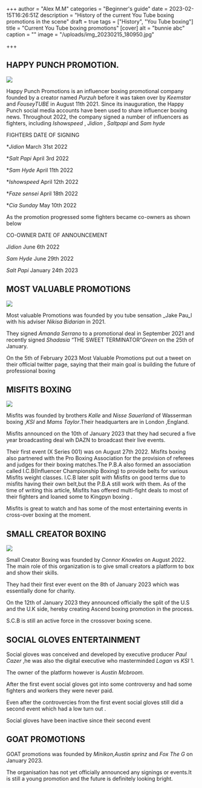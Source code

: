 +++
author = "Alex M.M"
categories = "Beginner's guide"
date = 2023-02-15T16:26:51Z
description = "History of the current You Tube boxing promotions in the scene"
draft = true
tags = ["History", "You Tube boxing"]
title = "Current You Tube boxing promotions"
[cover]
alt = "bunnie abc"
caption = ""
image = "/uploads/img_20230215_180950.jpg"

+++
## HAPPY PUNCH PROMOTION.

![](/uploads/img_20230215_175653.jpg)

Happy Punch Promotions is an influencer boxing promotional company founded by a creator named _Purzuh_ before it was taken over by _Keemstar_ and _FouseyTUBE_ in August 11th 2021. Since its inauguration, the Happy Punch social media accounts have been used to share influencer boxing news. Throughout 2022, the company signed a number of influencers as fighters, including _Ishowspeed_ , _Jidion_ , _Saltpapi_ and _Sam hyde_

FIGHTERS                           DATE OF SIGNING

\*_Jidion_                                March 31st 2022

\*_Salt Papi_                            April 3rd 2022

\*_Sam Hyde_                         April 11th 2022

\*_Ishowspeed_                      April 12th 2022

\*_Faze sensei_                       April 18th 2022

\*_Cia Sunday_                       May 10th 2022

As the promotion progressed some fighters became co-owners as shown below

CO-OWNER                      DATE OF ANNOUNCEMENT

_Jidion_                                June 6th 2022

_Sam Hyde_                         June 29th 2022

_Salt Papi_                           January 24th 2023

## MOST VALUABLE PROMOTIONS

![](/uploads/img_20230215_175334.jpg)

Most valuable Promotions was founded by you tube sensation _Jake Pau_l with his adviser _Nikisa Bidarian_ in 2021.

They signed _Amanda Serrano_ to a promotional deal in September 2021 and recently signed _Shadasia_ “THE SWEET TERMINATOR”_Green_ on the 25th of January.

On the 5th of February 2023 Most Valuable Promotions put out a tweet on their official twitter page, saying that their main goal is building the future of professional boxing

## MISFITS BOXING

![](/uploads/img_20230215_175357.jpg)

Misfits was founded by brothers _Kalle_ and _Nisse Sauerland_ of Wasserman boxing ,_KSI_ and _Mams Taylor_.Their headquarters are in London ,England.

Misfits announced on the 10th of January 2023 that they had secured a five year broadcasting deal wih DAZN to broadcast their live events.

Their first event (X Series 001) was on August 27th 2022. Misfits boxing also partnered with the Pro Boxing Association for the provision of referees and judges for their boxing matches.The P.B.A also formed an association called I.C.B(Influencer Championship Boxing) to provide belts for various Misfits weight classes. I.C.B later split with Misfits on good terms due to misfits having their own belt,but the P.B.A still work with them. As of the time of writing this article, Misfits has offered multi-fight deals to most of their fighters and loaned some to Kingpyn boxing .

Misfits is great to watch and has some of the most entertaining events in cross-over boxing at the moment.

## SMALL CREATOR BOXING

![](/uploads/img_20230215_175317.jpg)

Small Creator Boxing was founded by _Connor Knowles_ on August 2022. The main role of this organization is to give small creators a platform to box and show their skills.

They had their first ever event on the 8th of January 2023 which was essentially done for charity.

On the 12th of January 2023 they announced officially the split of the U.S and the U.K side, hereby creating Ascend boxing promotion in the process.

S.C.B is still an active force in the crossover boxing scene.

## SOCIAL GLOVES ENTERTAINMENT

Social gloves was conceived and developed by executive producer _Paul Cazer_ ,he was also the digital executive who masterminded _Logan_ vs _KSI_ 1.

The owner of the platform however is _Austin Mcbroom._

After the first event social gloves got into some controversy and had some fighters and workers they were never paid.

Even after the controvercies from the first event social gloves still did a second event which had a low turn out .

Social gloves have been inactive since their second event

## GOAT PROMOTIONS

GOAT promotions was founded by _Minikon,Austin sprinz_ and _Fox The G_ on January 2023.

The organisation has not yet officially announced any signings or events.It is still a young promotion and the future is definitely looking bright.